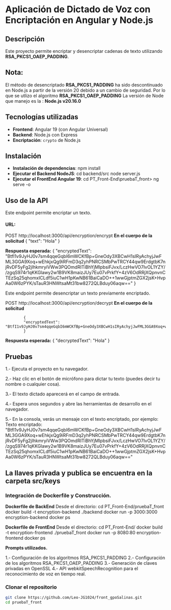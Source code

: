 # Aplicación de Dictado de Voz con Encriptación en Angular y Node.js

## Descripción
Este proyecto permite encriptar y desencriptar cadenas de texto utilizando **RSA_PKCS1_OAEP_PADDING**.
## Nota: 
El método de desencriptado **RSA_PKCS1_PADDING** ha sido descontinuado en Node.js a partir de la versión 20 debido a un cambio de seguridad. Por lo que se utlizo el algoritmo **RSA_PKCS1_OAEP_PADDING**
La versión de Node que manejo es la : **Node.js v20.16.0**

##  Tecnologías utilizadas
- **Frontend**: Angular 19 (con Angular Universal)
- **Backend**: Node.js con Express
- **Encriptación**: `crypto` de Node.js

##  Instalación
- **Instalación de dependencias**: npm install
- **Ejecutar el Backend NodeJS**: cd backend/src
                                  node server.js
- **Ejecutar el FrontEnd Angular 19**: cd PT_Front-End\pruebaT_front>
                                        ng serve -o                               


##  Uso de la API
Este endpoint permite encriptar un texto.

#### **URL:**
POST http://localhost:3000/api/encryption/encrypt
**En el cuerpo de la solicitud**
            {
            "text": "Hola"
            }

**Respuesta esperada:**
            {
            "encryptedText": "BtfI1v9JyHJ0v7sm4qqeGqbI6mWCKfBp+GneOdy3XBCwH1sIRyAchyjJwFML3GGA9Xoq+wEhkjxQg9iRFmD3q2yhPNRCSMbPwTRCY44qw9ErdgtbK7njRvDF5yFg2jIhkmryiVWw3PQOmdRITiBhYjMIpbsiFJvx/LczHwVO7IvOL1YZY//zgqS974r1qKKGlawy2w1B9VK8maizJUy7Eu07vPrkfY+4zV6OdRRjXQpnvnCTEzSq25qhomxICLdf5iuC1wH1pKwNB61BaiCaDO++1wwGjptmZGX2jsK+HvpAa0W6zPYK/sTauR3HNWtsaMt31bw8272QLBduy06aqw=="
            }

Este endpoint permite desencriptar un texto previamente encriptado.

POST http://localhost:3000/api/encryption/decrypt
**En el cuerpo de la solicitud**

            {
            "encryptedText": "BtfI1v9JyHJ0v7sm4qqeGqbI6mWCKfBp+GneOdy3XBCwH1sIRyAchyjJwFML3GGA9Xoq+wEhkjxQg9iRFmD3q2yhPNRCSMbPwTRCY44qw9ErdgtbK7njRvDF5yFg2jIhkmryiVWw3PQOmdRITiBhYjMIpbsiFJvx/LczHwVO7IvOL1YZY//zgqS974r1qKKGlawy2w1B9VK8maizJUy7Eu07vPrkfY+4zV6OdRRjXQpnvnCTEzSq25qhomxICLdf5iuC1wH1pKwNB61BaiCaDO++1wwGjptmZGX2jsK+HvpAa0W6zPYK/sTauR3HNWtsaMt31bw8272QLBduy06aqw=="
            }

**Respuesta esperada:**
            {
            "decryptedText": "Hola"
            }


##  Pruebas
1.- Ejecuta el proyecto en tu navegador.

2.- Haz clic en el botón de micrófono para dictar tu texto (puedes decir tu nombre o cualquier cosa).

3.- El texto dictado aparecerá en el campo de entrada.

4.- Espera unos segundos y abre las herramientas de desarrollo en el navegador.

5.- En la consola, verás un mensaje con el texto encriptado, por ejemplo:
        Texto encriptado: "BtfI1v9JyHJ0v7sm4qqeGqbI6mWCKfBp+GneOdy3XBCwH1sIRyAchyjJwFML3GGA9Xoq+wEhkjxQg9iRFmD3q2yhPNRCSMbPwTRCY44qw9ErdgtbK7njRvDF5yFg2jIhkmryiVWw3PQOmdRITiBhYjMIpbsiFJvx/LczHwVO7IvOL1YZY//zgqS974r1qKKGlawy2w1B9VK8maizJUy7Eu07vPrkfY+4zV6OdRRjXQpnvnCTEzSq25qhomxICLdf5iuC1wH1pKwNB61BaiCaDO++1wwGjptmZGX2jsK+HvpAa0W6zPYK/sTauR3HNWtsaMt31bw8272QLBduy06aqw=="


##  La llaves privada y publica se encuentra en la carpeta src/keys


###  Integración de Dockerfile y Construcción.
**Dockerfile de BackEnd**
          Desde el directorio: cd PT_Front-End/pruebaT_front
          docker build -t encryption-backend ./backend
          docker run -p 3000:3000 encryption-backend
          docker ps

**Dockerfile de FrontEnd**
          Desde el directorio: cd PT_Front-End/
          docker build -t encryption-frontend ./pruebaT_front 
          docker run -p 8080:80 encryption-frontend
          docker ps



**Prompts utilizados.**

1.- Configuración de los algoritmos RSA_PKCS1_PADDING
2.- Configuración de los algoritmos RSA_PKCS1_OAEP_PADDING 
3.- Generación de claves privadas en OpenSSL
4.- API webkitSpeechRecognition para el reconocimiento de voz en tiempo real.

###  Clonar el repositorio
```bash
git clone https://github.com/Leo-JG1024/front_gpoSalinas.git
cd pruebaT_front
